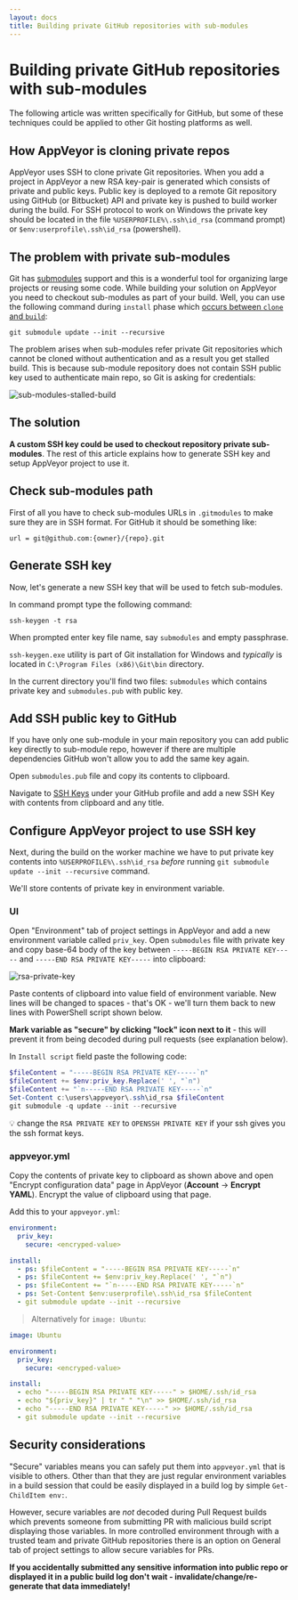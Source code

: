 ```yaml
---
layout: docs
title: Building private GitHub repositories with sub-modules
---
```


# Building private GitHub repositories with sub-modules

The following article was written specifically for GitHub, but some of these techniques
could be applied to other Git hosting platforms as well.

## How AppVeyor is cloning private repos

AppVeyor uses SSH to clone private Git repositories. When you add a project in AppVeyor a new RSA key-pair is generated which consists of private and public keys. Public key is deployed to a remote Git repository using GitHub (or Bitbucket) API and private key is pushed to build worker during the build. For SSH protocol to work on Windows the private key should be located in the file `%USERPROFILE%\.ssh\id_rsa` (command prompt) or `$env:userprofile\.ssh\id_rsa` (powershell).

## The problem with private sub-modules

Git has [submodules](https://www.git-scm.com/book/en/v2/Git-Tools-Submodules) support and this is a wonderful tool for organizing large projects or reusing some code. While building your solution on AppVeyor you need to checkout sub-modules as part of your build. Well, you can use the following command during `install` phase which [occurs between `clone` and `build`](/docs/build-configuration#build-pipeline):

    git submodule update --init --recursive

The problem arises when sub-modules refer private Git repositories which cannot be cloned without authentication and as a result you get stalled build. This is because sub-module repository does not contain SSH public key used to authenticate main repo, so Git is asking for credentials:

![sub-modules-stalled-build](/assets/img/docs/how-to/sub-modules-stalled-build.png)


## The solution

**A custom SSH key could be used to checkout repository private sub-modules**. The rest of this article explains how to generate SSH key and setup AppVeyor project to use it.


## Check sub-modules path

First of all you have to check sub-modules URLs in `.gitmodules` to make sure they are in SSH format. For GitHub it should be something like:

    url = git@github.com:{owner}/{repo}.git

## Generate SSH key

Now, let's generate a new SSH key that will be used to fetch sub-modules.

In command prompt type the following command:

    ssh-keygen -t rsa

When prompted enter key file name, say `submodules` and empty passphrase.

`ssh-keygen.exe` utility is part of Git installation for Windows and *typically* is located
in `C:\Program Files (x86)\Git\bin` directory.

In the current directory you'll find two files: `submodules` which contains private key and `submodules.pub` with public key.


## Add SSH public key to GitHub

If you have only one sub-module in your main repository you can add public key directly
to sub-module repo, however if there are multiple dependencies GitHub won't allow you to add
the same key again.

Open `submodules.pub` file and copy its contents to clipboard.

Navigate to [SSH Keys](https://github.com/settings/ssh) under your GitHub profile and add a new SSH Key with contents from clipboard and any title.


## Configure AppVeyor project to use SSH key

Next, during the build on the worker machine we have to put private key contents into `%USERPROFILE%\.ssh\id_rsa` *before* running `git submodule update --init --recursive` command.

We'll store contents of private key in environment variable.

### UI

Open "Environment" tab of project settings in AppVeyor and add a new environment variable called `priv_key`. Open `submodules` file with private key and copy base-64 body of the key between `-----BEGIN RSA PRIVATE KEY-----` and `-----END RSA PRIVATE KEY-----` into clipboard:

![rsa-private-key](/assets/img/docs/how-to/rsa-private-key.png)

Paste contents of clipboard into value field of environment variable. New lines will be changed to spaces - that's OK - we'll turn them back to new lines with PowerShell script shown below.

**Mark variable as "secure" by clicking "lock" icon next to it** - this will prevent it from being decoded during pull requests (see explanation below).

In `Install script` field paste the following code:

```powershell
$fileContent = "-----BEGIN RSA PRIVATE KEY-----`n"
$fileContent += $env:priv_key.Replace(' ', "`n")
$fileContent += "`n-----END RSA PRIVATE KEY-----`n"
Set-Content c:\users\appveyor\.ssh\id_rsa $fileContent
git submodule -q update --init --recursive
```

💡 change the `RSA PRIVATE KEY` to `OPENSSH PRIVATE KEY` if your ssh gives you the ssh format keys.

### appveyor.yml

Copy the contents of private key to clipboard as shown above and open "Encrypt configuration data" page in AppVeyor (**Account** &rarr; **Encrypt YAML**). Encrypt the value of clipboard using that page.

Add this to your `appveyor.yml`:

```yaml
environment:
  priv_key:
    secure: <encryped-value>

install:
  - ps: $fileContent = "-----BEGIN RSA PRIVATE KEY-----`n"
  - ps: $fileContent += $env:priv_key.Replace(' ', "`n")
  - ps: $fileContent += "`n-----END RSA PRIVATE KEY-----`n"
  - ps: Set-Content $env:userprofile\.ssh\id_rsa $fileContent
  - git submodule update --init --recursive
```

> Alternatively for `image: Ubuntu`:

```yaml
image: Ubuntu

environment:
  priv_key:
    secure: <encryped-value>

install:
  - echo "-----BEGIN RSA PRIVATE KEY-----" > $HOME/.ssh/id_rsa
  - echo "${priv_key}" | tr " " "\n" >> $HOME/.ssh/id_rsa
  - echo "-----END RSA PRIVATE KEY-----" >> $HOME/.ssh/id_rsa
  - git submodule update --init --recursive
```

## Security considerations

"Secure" variables means you can safely put them into `appveyor.yml` that is visible to others.
Other than that they are just regular environment variables in a build session that could be
easily displayed in a build log by simple `Get-ChildItem env:`.

However, secure variables are *not* decoded during Pull Request builds which prevents someone
from submitting PR with malicious build script displaying those variables. In more controlled
environment through with a trusted team and private GitHub repositories there is an option on
General tab of project settings to allow secure variables for PRs.

**If you accidentally submitted any sensitive information into public repo or displayed it
in a public build log don't wait - invalidate/change/re-generate that data immediately!**
